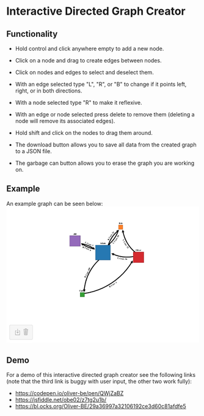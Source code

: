 # Interactive Directed Graph Creator
## Functionality 
* Hold control and click anywhere empty to add a new node.
* Click on a node and drag to create edges between nodes. 
* Click on nodes and edges to select and deselect them.
* With an edge selected type "L", "R", or "B" to change if it points left, right, or in both directions.
* With a node selected type "R" to make it reflexive.
* With an edge or node selected press delete to remove them (deleting a node will remove its associated edges). 
* Hold shift and click on the nodes to drag them around.

* The download button allows you to save all data from the created graph to a JSON file.
* The garbage can button allows you to erase the graph you are working on.

## Example
An example graph can be seen below:
![image](images/example.png)

## Demo
For a demo of this interactive directed graph creator see the following links (note that the third link is buggy with user input, the other two work fully):
* https://codepen.io/oliver-be/pen/QWjZaBZ
* https://jsfiddle.net/obe02/z7tg2u1b/
* https://bl.ocks.org/Oliver-BE/29a36997a32106192ce3d60c81afdfe5
